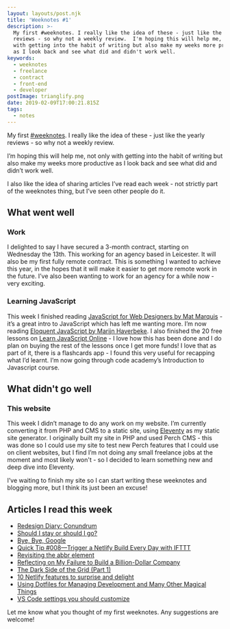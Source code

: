 ```yaml
---
layout: layouts/post.njk
title: 'Weeknotes #1'
description: >-
  My first #weeknotes. I really like the idea of these - just like the yearly
  reviews - so why not a weekly review.  I'm hoping this will help me, not only
  with getting into the habit of writing but also make my weeks more productive
  as I look back and see what did and didn't work well.
keywords:
  - weeknotes
  - freelance
  - contract
  - front-end
  - developer
postImage: trianglify.png
date: 2019-02-09T17:00:21.815Z
tags:
  - notes
---
```

My first [#weeknotes](https://weeknot.es/about "About Weeknotes"). I really like the idea of these - just like the yearly reviews - so why not a weekly review.

I’m hoping this will help me, not only with getting into the habit of writing but also make my weeks more productive as I look back and see what did and didn’t work well.

I also like the idea of sharing articles I’ve read each week - not strictly part of the weeknotes thing, but I’ve seen other people do it.

## What went well

### Work
I delighted to say I have secured a 3-month contract, starting on Wednesday the 13th. This working for an agency based in Leicester. It will also be my first fully remote contract. This is something I wanted to achieve this year, in the hopes that it will make it easier to get more remote work in the future. I’ve also been wanting to work for an agency for a while now - very exciting.

### Learning JavaScript
This week I finished reading [JavaScript for Web Designers by Mat Marquis](https://abookapart.com/products/javascript-for-web-designers "JavaScript for Web Designers") - it’s a great intro to JavaScript which has left me wanting more. I’m now reading [Eloquent JavaScript by Marijn Haverbeke](https://eloquentjavascript.net/ "Eloquent JavaScript"). I also finished the 20 free lessons on [Learn JavaScript Online](https://learnjavascript.online/ "Learn JavaScript Online") - I love how this has been done and I do plan on buying the rest of the lessons once I get more funds! I love that as part of it, there is a flashcards app - I found this very useful for recapping what I’d learnt. I’m now going through code academy’s Introduction to Javascript course.

## What didn't go well

### This website
This week I didn’t manage to do any work on my website. I’m currently converting it from PHP and CMS to a static site, using [Eleventy](https://www.11ty.io/ "Eleventy") as my static site generator. I originally built my site in PHP and used Perch CMS - this was done so I could use my site to test new Perch features that I could use on client websites, but I find I’m not doing any small freelance jobs at the moment and most likely won't - so I decided to learn something new and deep dive into Eleventy.

I’ve waiting to finish my site so I can start writing these weeknotes and blogging more, but I think its just been an excuse!

## Articles I read this week

- [Redesign Diary: Conundrum](https://paulrobertlloyd.com/2018/10/conundrum "Redesign Diary: Conundrum")
- [Should I stay or should I go?](https://blog.honest.work/should-i-stay-or-should-i-go/ "Should I stay or should I go?")
- [Bye, Bye, Google](https://defn.io/2019/02/04/bye-bye-google/ "Bye, Bye, Google")
- [Quick Tip #008—Trigger a Netlify Build Every Day with IFTTT](https://www.11ty.io/docs/quicktips/netlify-ifttt/ "Trigger a Netlify Build Every Day with IFTTT")
- [Revisiting the abbr element](https://bitsofco.de/revisiting-the-abbr-element/ "Revisiting the abbr element")
- [Reflecting on My Failure to Build a Billion-Dollar Company](https://medium.com/@shl/reflecting-on-my-failure-to-build-a-billion-dollar-company-b0c31d7db0e7 "Reflecting on My Failure to Build a Billion-Dollar Company")
- [The Dark Side of the Grid (Part 1)](https://www.matuzo.at/blog/the-dark-side-of-the-grid/ "The Dark Side of the Grid (Part 1)")
- [10 Netlify features to surprise and delight](https://medium.com/netlify/10-netlify-features-to-surprise-and-delight-225e846b7b21 "10 Netlify features to surprise and delight")
- [Using Dotfiles for Managing Development and Many Other Magical Things](https://css-tricks.com/using-dotfiles-for-managing-development-and-many-other-magical-things/ "Using Dotfiles for Managing Development and Many Other Magical Things")
- [VS Code settings you should customize](https://dev.to/thegeoffstevens/vs-code-settings-you-should-customize-5e75 "VS Code settings you should customize")

Let me know what you thought of my first weeknotes. Any suggestions are welcome!
